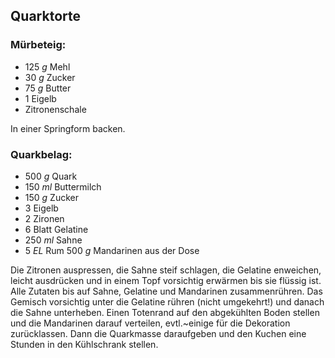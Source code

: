 ## Quarktorte

### Mürbeteig:

- 125 *g* Mehl
- 30 *g* Zucker
- 75 *g* Butter
- 1 Eigelb
- Zitronenschale

In einer Springform backen.

### Quarkbelag:

- 500 *g* Quark
- 150 *ml* Buttermilch
- 150 *g* Zucker
- 3 Eigelb
- 2 Zironen
- 6 Blatt Gelatine
- 250 *ml* Sahne
- 5 *EL* Rum
  500 *g* Mandarinen aus der Dose

Die Zitronen auspressen, die Sahne steif schlagen, die Gelatine enweichen, leicht ausdrücken
und in einem Topf vorsichtig erwärmen bis sie flüssig ist.
Alle Zutaten bis auf Sahne, Gelatine und Mandarinen zusammenrühren.
Das Gemisch vorsichtig unter die
Gelatine rühren (nicht umgekehrt!) und danach die Sahne unterheben.
Einen Totenrand auf den abgekühlten Boden stellen und
die Mandarinen darauf verteilen, evtl.~einige für die Dekoration zurücklassen.
Dann die Quarkmasse daraufgeben und den Kuchen eine Stunden in den Kühlschrank stellen.
